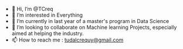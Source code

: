 - 👋 Hi, I’m @TCreq
- 👀 I’m interested in Everything
- 🌱 I’m currently in last year of a master's program in Data Science
- 💞️ I’m looking to collaborate on Machine learning Projects, especially aimed at helping the industry.
- 📫 How to reach me : tudalcrequy@gmail.com

<!---
TCreq/TCreq is a ✨ special ✨ repository because its `README.md` (this file) appears on your GitHub profile.
You can click the Preview link to take a look at your changes.
--->
